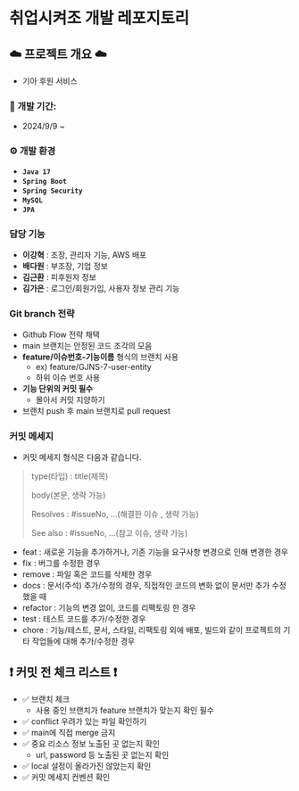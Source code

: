 # 취업시켜조 개발 레포지토리

## ☁️ 프로젝트 개요 ☁️

- 기아 후원 서비스

### 📅 개발 기간:

- 2024/9/9 ~

### ⚙️ 개발 환경

- **`Java 17`**
- **`Spring Boot`**
- **`Spring Security`**
- **`MySQL`**
- **`JPA`**

### 담당 기능

- **이강혁** : 조장, 관리자 기능, AWS 배포
- **배다원** : 부조장, 기업 정보
- **김근환** : 피후원자 정보
- **김가은** : 로그인/회원가입, 사용자 정보 관리 기능

### Git branch 전략

- Github Flow 전략 채택
- main 브랜치는 안정된 코드 조각의 모음
- **feature/이슈번호-기능이름** 형식의 브랜치 사용
  - ex) feature/GJNS-7-user-entity
  - 하위 이슈 번호 사용
- **기능 단위의 커밋 필수**
  - 몰아서 커밋 지양하기
- 브랜치 push 후 main 브랜치로 pull request

### 커밋 메세지

- 커밋 메세지 형식은 다음과 같습니다.

> type(타입) : title(제목)
>
> body(본문, 생략 가능)
>
> Resolves : #issueNo, ...(해결한 이슈 , 생략 가능)
>
> See also : #issueNo, ...(참고 이슈, 생략 가능)

- feat : 새로운 기능을 추가하거나, 기존 기능을 요구사항 변경으로 인해 변경한 경우
- fix : 버그를 수정한 경우
- remove : 파일 혹은 코드를 삭제한 경우
- docs : 문서(주석) 추가/수정의 경우, 직접적인 코드의 변화 없이 문서만 추가 수정 했을 때
- refactor : 기능의 변경 없이, 코드를 리팩토링 한 경우
- test : 테스트 코드를 추가/수정한 경우
- chore : 기능/테스트, 문서, 스타일, 리팩토링 외에 배포, 빌드와 같이 프로젝트의 기타 작업들에 대해 추가/수정한 경우

## ❗️ 커밋 전 체크 리스트 ❗️

- ✅ 브랜치 체크
  - 사용 중인 브랜치가 feature 브랜치가 맞는지 확인 필수
- ✅ conflict 우려가 있는 파일 확인하기
- ✅ main에 직접 merge 금지
- ✅ 중요 리소스 정보 노출된 곳 없는지 확인
  - url, password 등 노출된 곳 없는지 확인
- ✅ local 설정이 올라가진 않았는지 확인
- ✅ 커밋 메세지 컨벤션 확인
